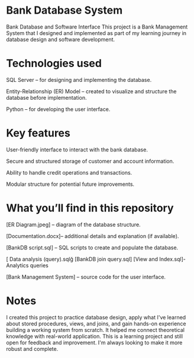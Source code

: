 # Bank Database System
Bank Database and Software Interface
This project is a Bank Management System that I designed and implemented as part of my learning journey in database design and software development.

# Technologies used
SQL Server – for designing and implementing the database.

Entity-Relationship (ER) Model – created to visualize and structure the database before implementation.

Python – for developing the user interface.

# Key features
User-friendly interface to interact with the bank database.

Secure and structured storage of customer and account information.

Ability to handle credit operations and transactions.

Modular structure for potential future improvements.

# What you’ll find in this repository
[ER Diagram.jpeg] – diagram of the database structure.

[Documentation.docx]– additional details and explanation (if available).

[BankDB script.sql] – SQL scripts to create and populate the database.

[ Data analysis (query).sqlğ [BankDB join query.sql] [View and Index.sql]- Analytics queries

[Bank Management System] – source code for the user interface.


# Notes
I created this project to practice database design, apply what I've learned about stored procedures, views, and joins, and gain hands-on experience building a working system from scratch. It helped me connect theoretical knowledge with real-world application.
This is a learning project and still open for feedback and improvement. I'm always looking to make it more robust and complete.
